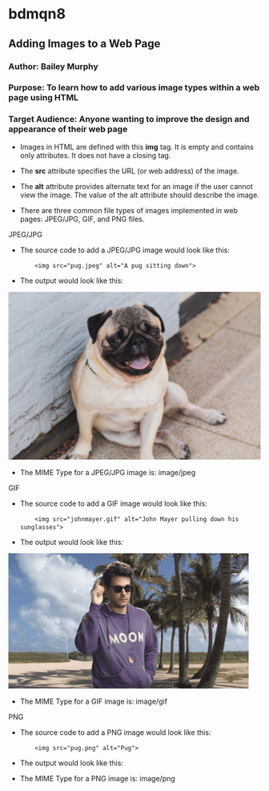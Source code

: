 # bdmqn8
## Adding Images to a Web Page
### Author: Bailey Murphy
### Purpose: To learn how to add various image types within a web page using HTML
### Target Audience: Anyone wanting to improve the design and appearance of their web page

* Images in HTML are defined with this __img__ tag. It is empty and contains only attributes. It does not have a closing tag. 

* The __src__ attribute specifies the URL (or web address) of the image.

* The __alt__ attribute provides alternate text for an image if the user cannot view the image. The value of the alt attribute should describe the image.

* There are three common file types of images implemented in web pages: JPEG/JPG, GIF, and PNG files.

JPEG/JPG

* The source code to add a JPEG/JPG image would look like this:

          <img src="pug.jpeg" alt="A pug sitting down">

* The output would look like this:
          
<img src="pug.jpeg" alt ="A pug sitting down">

* The MIME Type for a JPEG/JPG image is: image/jpeg

GIF

* The source code to add a GIF image would look like this:

          <img src="johnmayer.gif" alt="John Mayer pulling down his sunglasses">

* The output would look like this:   

<img src="johnmayer.gif" alt="John Mayer pulling down his sunglasses">

* The MIME Type for a GIF image is: image/gif

PNG

* The source code to add a PNG image would look like this:

          <img src="pug.png" alt="Pug">
          
* The output would look like this:

* The MIME Type for a PNG image is: image/png
